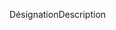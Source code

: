 <span data-ttu-id="d7f92-101">Désignation</span><span class="sxs-lookup"><span data-stu-id="d7f92-101">Description</span></span>
